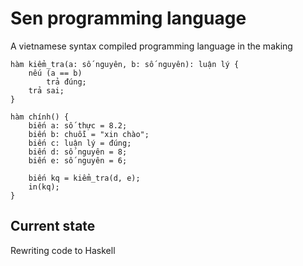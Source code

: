 # Sen programming language
A vietnamese syntax compiled programming language in the making

```
hàm kiểm_tra(a: số nguyên, b: số nguyên): luận lý {
    nếu (a == b)
        trả đúng;
    trả sai;
}

hàm chính() {
    biến a: số thực = 8.2;
    biến b: chuỗi = "xin chào";
    biến c: luận lý = đúng;
    biến d: số nguyên = 8;
    biến e: số nguyên = 6;

    biến kq = kiểm_tra(d, e);
    in(kq);
}
```

## Current state
Rewriting code to Haskell